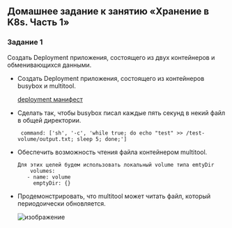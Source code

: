## Домашнее задание к занятию «Хранение в K8s. Часть 1»

### Задание 1
Создать Deployment приложения, состоящего из двух контейнеров и обменивающихся данными.

 - Создать Deployment приложения, состоящего из контейнеров busybox и multitool.

   [deployment манифест](deploy-1.yaml)
   
 - Сделать так, чтобы busybox писал каждые пять секунд в некий файл в общей директории.

   ``` command: ['sh', '-c', 'while true; do echo "test" >> /test-volume/output.txt; sleep 5; done;']```

 - Обеспечить возможность чтения файла контейнером multitool.

   ```
   Для этих целей будем использовать локальный volume типа emtyDir
       volumes:
      - name: volume
        emptyDir: {}
   ```
   

 - Продемонстрировать, что multitool может читать файл, который периодоически обновляется.

   ![изображение](https://github.com/user-attachments/assets/f4dbeafd-1be2-4400-a237-3029c87d145f)

 
